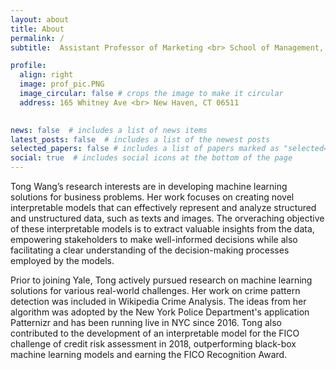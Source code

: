```yaml
---
layout: about
title: About
permalink: /
subtitle:  Assistant Professor of Marketing <br> School of Management, Yale University 

profile:
  align: right
  image: prof_pic.PNG
  image_circular: false # crops the image to make it circular
  address: 165 Whitney Ave <br> New Haven, CT 06511 
  

news: false  # includes a list of news items
latest_posts: false  # includes a list of the newest posts
selected_papers: false # includes a list of papers marked as "selected={true}"
social: true  # includes social icons at the bottom of the page
---
```


Tong Wang’s research interests are in developing machine learning solutions for business problems. Her work focuses on creating novel interpretable models that can effectively represent and analyze structured and unstructured data, such as texts and images. The orveraching objective of these interpretable models is to extract valuable insights from the data, empowering stakeholders to make well-informed decisions while also facilitating a clear understanding of the decision-making processes employed by the models.


Prior to joining Yale, Tong actively pursued research on machine learning solutions for various real-world challenges. Her work on crime pattern detection was included in Wikipedia Crime Analysis. The ideas from her algorithm was adopted by the New York Police Department's application Patternizr and has been running live in NYC since 2016. Tong also contributed to the development of an interpretable model for the FICO challenge of credit risk assessment in 2018, outperforming black-box machine learning models and earning the FICO Recognition Award.


